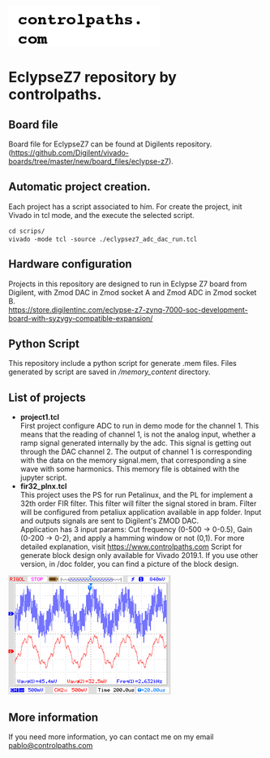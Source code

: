 ![image](doc/logo.png)
# EclypseZ7 repository by controlpaths.

## Board file
Board file for EclypseZ7 can be found at Digilents repository. (https://github.com/Digilent/vivado-boards/tree/master/new/board_files/eclypse-z7).

## Automatic project creation.
Each project has a script associated to him. For create the project, init Vivado in tcl mode, and the execute the selected script.

```
cd scrips/
vivado -mode tcl -source ./eclypsez7_adc_dac_run.tcl
```
## Hardware configuration
Projects in this repository are designed to run in Eclypse Z7 board from Digilent, with Zmod DAC in Zmod socket A and Zmod ADC in Zmod socket B.  
https://store.digilentinc.com/eclypse-z7-zynq-7000-soc-development-board-with-syzygy-compatible-expansion/

## Python Script
This repository include a python script for generate .mem files. Files generated by script are saved in */memory_content* directory.

## List of projects
- **project1.tcl**  
First project configure ADC to run in demo mode for the channel 1. This means that the reading of channel 1, is not the analog input, whether a ramp signal generated internally by the adc. This signal is getting out through the DAC channel 2. The output of channel 1 is corresponding with the data on the memory signal.mem, that corresponding a sine wave with some harmonics. This memory file is obtained with the jupyter script.
- **fir32_plnx.tcl**  
This project uses the PS for run Petalinux, and the PL for implement a 32th order FIR filter. This filter will filter the signal stored in bram. Filter will be configured from petaliux application available in app folder. Input and outputs signals are sent to Digilent's ZMOD DAC.  
Application has 3 input params: Cut frequency (0-500 -> 0-0.5), Gain (0-200 -> 0-2), and apply a hamming window or not (0,1). For more detailed explanation, visit https://www.controlpaths.com Script for generate block design only available for Vivado 2019.1. If you use other version, in /doc folder, you can find a picture of the block design.  


![image](doc/signal.bmp)

## More information
If you need more information, yo can contact me on my email pablo@controlpaths.com
